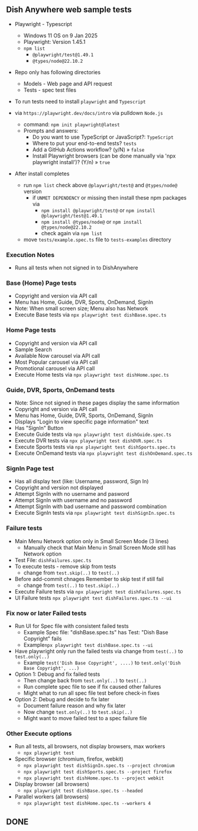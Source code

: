 ## Dish Anywhere web sample tests

- Playwright - Typescript
   - Windows 11 OS on 9 Jan 2025
  - Playwright: Version 1.45.1
  - `npm list`
    - `@playwright/test@1.49.1`
    - `@types/node@22.10.2`

- Repo only has following directories
  - Models - Web page and API request
  - Tests - spec test files
- To run tests need to install `playwright` and `Typescript`
- via `https://playwright.dev/docs/intro` via pulldown `Node.js`
  - command: `npm init playwright@latest`
  - Prompts and answers:
    - Do you want to use TypeScript or JavaScript?: `TypeScript`
    - Where to put your end-to-end tests? `tests`
    - Add a GitHub Actions workflow? (y/N) » `false`
    - Install Playwright browsers (can be done manually via 'npx playwright install')? (Y/n) » `true`
- After install completes
  - run `npm list` check above `@playwright/test@` and `@types/node@` version
    - if `UNMET DEPENDENCY` or missing then install these npm packages via
      - `npm install @playwright/test@` or `npm install @playwright/test@1.49.1`
      - `npm install @types/node@` or `npm install @types/node@22.10.2`
      - check again via `npm list`
  - move `tests/example.spec.ts` file to `tests-examples` directory

### Execution Notes
- Runs all tests when not signed in to DishAnywhere

### Base (Home) Page tests
- Copyright and version via API call
- Menu has Home, Guide, DVR, Sports, OnDemand, SignIn
- Note: When small screen size; Menu also has Network 
- Execute Base tests via `npx playwright test dishBase.spec.ts`

### Home Page tests
- Copyright and version via API call
- Sample Search 
- Available Now carousel via API call
- Most Popular carousel via API call
- Promotional carousel via API call 
- Execute Home tests via `npx playwright test dishHome.spec.ts`

### Guide, DVR, Sports, OnDemand tests
- Note: Since not signed in these pages display the same information
- Copyright and version via API call
- Menu has Home, Guide, DVR, Sports, OnDemand, SignIn
- Displays "Login to view specific page information" text
- Has "SignIn" Button
- Execute Guide tests via `npx playwright test dishGuide.spec.ts`
- Execute DVR tests via `npx playwright test dishDVR.spec.ts`
- Execute Sports tests via `npx playwright test dishSports.spec.ts`
- Execute OnDemand tests via `npx playwright test dishOnDemand.spec.ts`

### SignIn Page test
- Has all display text (like: Username, password, Sign In)
- Copyright and version not displayed
- Attempt SignIn with  no username and pasword
- Attempt SignIn with username and no password
- Attempt SignIn with bad username and password combination
- Execute SignIn tests via `npx playwright test dishSignIn.spec.ts`

### Failure tests
- Main Menu Network option only in Small Screen Mode (3 lines) 
  - Manually check that Main Menu in Small Screen Mode still has Network option
- Test File: `dishFailures.spec.ts`
- To execute tests - remove skip from tests
  - change from `test.skip(..)` to `test(..)`
- Before add-commit chnages Remember to skip test if still fail
  - change from `test(..)` to `test.skip(..)`
- Execute Failure tests via `npx playwright test dishFailures.spec.ts`
- UI Failure tests `npx playwright test dishFailures.spec.ts --ui`

### Fix now or later Failed tests 
- Run UI for Spec file with consistent failed tests
  - Example Spec file: "dishBase.spec.ts" has Test: "Dish Base Copyright" fails
  - Example`npx playwright test dishBase.spec.ts --ui`
- Have playwright only run the failed tests via change from `test(..)` to `test.only(..)`
  - Example `test('Dish Base Copyright', ....)` to `test.only('Dish Base Copyright', ...)`
- Option 1: Debug and fix failed tests
  - Then change back from `test.only(..)` to `test(..)`
  - Run complete spec file to see if fix caused other failures
  - Might what to run all spec file test before check-in fixes
- Option 2: Debug and decide to fix later
  - Document failure reason and why fix later
  - Now change `test.only(..)` to `test.skip(..)`
  - Might want to move failed test to a spec failure file

### Other Execute options
- Run all tests, all browsers, not display browsers, max workers
  - `npx playwright test`
- Specific browser (chromium, firefox, webkit)
  - `npx playwright test dishSignIn.spec.ts --project chromium`
  - `npx playwright test dishSports.spec.ts --project firefox`
  - `npx playwright test dishHome.spec.ts --project webkit`
- Display browser (all browsers)
  - `npx playwright test dishBase.spec.ts --headed`
- Parallel workers (all browsers)
  - `npx playwright test dishHome.spec.ts --workers 4` 

## DONE
